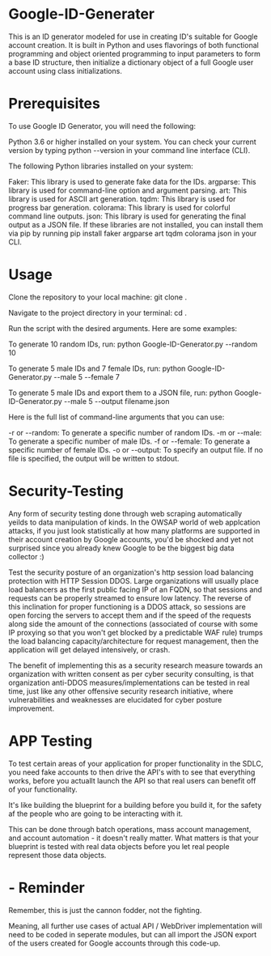 # Google-ID-Generater
This is an ID generator modeled for use in creating ID's suitable for Google account creation. It is built in Python and uses flavorings of both functional programming and object oriented programming to input parameters to form a base ID structure, then initialize a dictionary object of a full Google user account using class initializations.



# Prerequisites
To use Google ID Generator, you will need the following:

Python 3.6 or higher installed on your system. You can check your current version by typing python --version in your command line interface (CLI).

The following Python libraries installed on your system:

Faker: This library is used to generate fake data for the IDs.
argparse: This library is used for command-line option and argument parsing.
art: This library is used for ASCII art generation.
tqdm: This library is used for progress bar generation.
colorama: This library is used for colorful command line outputs.
json: This library is used for generating the final output as a JSON file.
If these libraries are not installed, you can install them via pip by running pip install faker argparse art tqdm colorama json in your CLI.


# Usage
Clone the repository to your local machine: git clone <repo-link>.

Navigate to the project directory in your terminal: cd <path-to-project>.

Run the script with the desired arguments. Here are some examples:

To generate 10 random IDs, run: python Google-ID-Generator.py --random 10

To generate 5 male IDs and 7 female IDs, run: python Google-ID-Generator.py --male 5 --female 7

To generate 5 male IDs and export them to a JSON file, run: python Google-ID-Generator.py --male 5 --output filename.json

Here is the full list of command-line arguments that you can use:

-r or --random: To generate a specific number of random IDs.
-m or --male: To generate a specific number of male IDs.
-f or --female: To generate a specific number of female IDs.
-o or --output: To specify an output file. If no file is specified, the output will be written to stdout.


# Security-Testing
Any form of security testing done through web scraping automatically yeilds to data manipulation of kinds.
In the OWSAP world of web applcation attacks, if you just look statistically at how many platforms are supported 
in their account creation by Google accounts, you'd be shocked and yet not surprised since you already knew Google 
to be the biggest big data collector :)

Test the security posture of an organization's http session load balancing protection with HTTP Session DDOS. 
Large organizations will usually place load balancers as the first public facing IP of an FQDN, so that sessions and 
requests can be properly streamed to ensure low latency. The reverse of this inclination for proper functioning 
is a DDOS attack, so sessions are open forcing the servers to accept them and if the speed of the requests along side
the amount of the connections (associated of course with some IP proxying so that you won't get blocked by a predictable
WAF rule) trumps the load balancing capacity/architecture for request management, then the application will get delayed
intensively, or crash. 

The benefit of implementing this as a security research measure towards an organization with written consent as per 
cyber security consulting, is that organization anti-DDOS measures/implementations can be tested in real time, just like 
any other offensive security research initiative, where vulnerabilities and weaknesses are elucidated for cyber posture
improvement.

 
# APP Testing 
To test certain areas of your application for proper functionality
in the SDLC, you need fake accounts to then drive the API's with 
to see that everything works, before you actuallt launch the API 
so that real users can benefit off of your functionality. 

It's like building the blueprint for a building before you build it, 
for the safety af the people who are going to be interacting with it.

This can be done through batch operations, mass account management, and 
account automation - it doesn't really matter. What matters is that your 
blueprint is tested with real data objects before you let real people represent
those data objects.





# - Reminder
Remember, this is just the cannon fodder, not the fighting.

Meaning, all further use cases of actual API / WebDriver implementation
will need to be coded in seperate modules, but can all import the JSON 
export of the users created for Google accounts through this code-up.
